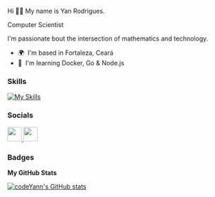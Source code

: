 Hi 👋🏾 My name is Yan Rodrigues.

Computer Scientist

I'm passionate bout the intersection of mathematics and technology.
* 🌍  I'm based in Fortaleza, Ceará
* 🧠  I'm learning Docker, Go & Node.js

### Skills

[![My Skills](https://skillicons.dev/icons?i=typescript,docker,go,python,nodejs,java,&perline=5)](https://skillicons.dev)

### Socials

<p align="left"> <a href="https://www.github.com/codeYann" target="_blank" rel="noreferrer"> <picture> <source media="(prefers-color-scheme: dark)" srcset="https://raw.githubusercontent.com/danielcranney/readme-generator/main/public/icons/socials/github-dark.svg" /> <source media="(prefers-color-scheme: light)" srcset="https://raw.githubusercontent.com/danielcranney/readme-generator/main/public/icons/socials/github.svg" /> <img src="https://raw.githubusercontent.com/danielcranney/readme-generator/main/public/icons/socials/github.svg" width="32" height="32" /> </picture> </a> <a href="https://www.linkedin.com/in/codeyan" target="_blank" rel="noreferrer"> <picture> <source media="(prefers-color-scheme: dark)" srcset="https://raw.githubusercontent.com/danielcranney/readme-generator/main/public/icons/socials/linkedin-dark.svg" /> <source media="(prefers-color-scheme: light)" srcset="https://raw.githubusercontent.com/danielcranney/readme-generator/main/public/icons/socials/linkedin.svg" /> <img src="https://raw.githubusercontent.com/danielcranney/readme-generator/main/public/icons/socials/linkedin.svg" width="32" height="32" /> </picture> </a></p>

### Badges

<b>My GitHub Stats</b>

<a href="http://www.github.com/codeYann"><img src="https://github-readme-stats.vercel.app/api?username=codeYann&show_icons=true&hide=&count_private=true&title_color=ffffff&text_color=ffffff&icon_color=a855f7&bg_color=000000&hide_border=true&show_icons=true" alt="codeYann's GitHub stats" /></a>
